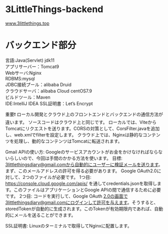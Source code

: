 # 3LittleThings-backend
www.3littlethings.top  

# バックエンド部分<br>
言語:Java(Servlet) jdk11<br>
アプリサーバー：Tomcat9<br>
Webサーバ:Nginx<br>
RDBMS:mysql<br>
JDBC接続プール：alibaba Druid<br>
クラウドサーバ：alibaba Cloud centOS7.9<br>
ビルドツール：Maven<br>
IDE:IntelliJ IDEA
SSL証明書：Let’s Encrypt

重要:exclamation:
ローカル開発とクラウド上のフロントエンドとバックエンドの通信方法が違います。
ソースコードはクラウド上と同じです。
ローカルでは、ViteからTomcatにリクエストを送ります。CORSの対策として、CorsFilter.javaを追加し、web.xmlでfilterを設定します。
クラウド上では、Nginxは静的なコンテンツを処理し、動的なコンテンツはTomcatに転送されます。

Gmail APIの使い方:
Googleのサービスアカウントがお金をかけなければならないらしいので、今回は手間のかかる方法を使います。
目標: 3littlethingsdiary@gmail.comから自動的にユーザーに検証メールを送ります。
まず、このメールアドレスの許可を得る必要があります。
Google OAuth2.0に対して、2つのファイルが必要です。
1つ目: https://console.cloud.google.com/apis/ を通してcredentials.jsonを取得します。このファイルはアプリケーションとGoogle APIの間で通信するために必要です。
2つ目: コードを実行して、Google OAuth 2.0の画面で3littlethingsdiary@gmail.comにログインして許可を与えます。そうすると、storedTokenが自動的に生成されます。このTokenが有効期限内であれば、自動的にメールを送ることができます。

SSL証明書:
Linuxのターミナルで取得してNginxに配置します。
